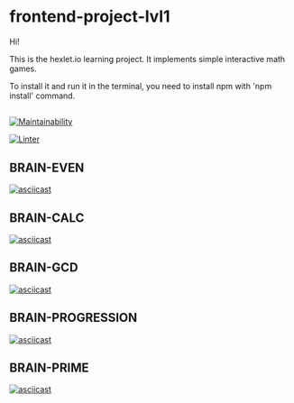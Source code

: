 # frontend-project-lvl1

Hi!


This is the hexlet.io learning project. It implements simple interactive math games.

To install it and run it in the terminal, you need to install npm with 'npm install' command.

##

[![Maintainability](https://api.codeclimate.com/v1/badges/a99a88d28ad37a79dbf6/maintainability)](https://codeclimate.com/github/eilmoon/frontend-project-lvl1)

[![Linter](https://github.com/eilmoon/frontend-project-lvl1/workflows/Linter_starter/badge.svg)](https://github.com/eilmoon/frontend-project-lvl1/actions)

## BRAIN-EVEN
[![asciicast](https://asciinema.org/a/b9pwYHM7Dy5ox3UYx2Mun5ZOH.svg)](https://asciinema.org/a/b9pwYHM7Dy5ox3UYx2Mun5ZOH)
## BRAIN-CALC
[![asciicast](https://asciinema.org/a/363435.svg)](https://asciinema.org/a/363435)
## BRAIN-GCD
[![asciicast](https://asciinema.org/a/363561.svg)](https://asciinema.org/a/363561)
## BRAIN-PROGRESSION
[![asciicast](https://asciinema.org/a/363699.svg)](https://asciinema.org/a/363699)
## BRAIN-PRIME
[![asciicast](https://asciinema.org/a/363734.svg)](https://asciinema.org/a/363734)
